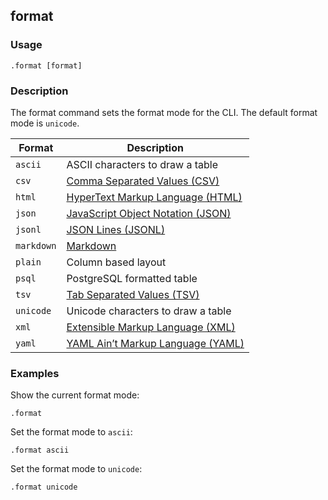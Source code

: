 ## format

### Usage

```text
.format [format]
```

### Description

The format command sets the format mode for the CLI. The default format mode is `unicode`.

| Format     | Description                                                                        |
|------------|------------------------------------------------------------------------------------|
| `ascii`    | ASCII characters to draw a table                                                   |
| `csv`      | [Comma Separated Values (CSV)](https://www.ietf.org/rfc/rfc4180.txt)               |
| `html`     | [HyperText Markup Language (HTML)](https://html.spec.whatwg.org/multipage/)        |
| `json`     | [JavaScript Object Notation (JSON)](https://datatracker.ietf.org/doc/html/rfc8259) |
| `jsonl`    | [JSON Lines (JSONL)](https://jsonlines.org/)                                       |
| `markdown` | [Markdown](https://www.markdownguide.org/extended-syntax/#tables)                  |
| `plain`    | Column based layout                                                                |
| `psql`     | PostgreSQL formatted table                                                         |
| `tsv`      | [Tab Separated Values (TSV)](https://en.wikipedia.org/wiki/Tab-separated_values)   |
| `unicode`  | Unicode characters to draw a table                                                 |
| `xml`      | [Extensible Markup Language (XML)](https://www.w3.org/TR/xml11/)                   |
| `yaml`     | [YAML Ain’t Markup Language (YAML)](https://yaml.org/spec/1.2.2/)                  |

### Examples

Show the current format mode:

```text
.format
```

Set the format mode to `ascii`:

```text
.format ascii
```

Set the format mode to `unicode`:

```text
.format unicode
```
